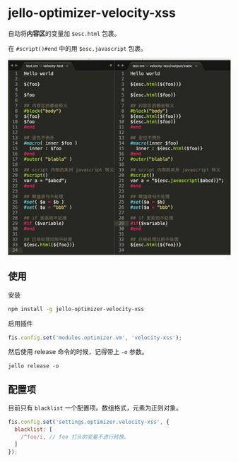 jello-optimizer-velocity-xss
====================

自动将**内容区**的变量加 `$esc.html` 包裹。

在 `#script()#end` 中的用 `$esc.javascript` 包裹。

![Diff](./xss.png)

## 使用

安装

```bash
npm install -g jello-optimizer-velocity-xss
```

启用插件

```javascript
fis.config.set('modules.optimizer.vm', 'velocity-xss');

```

然后使用 release 命令的时候，记得带上 `-o` 参数。

```
jello release -o
```

## 配置项

目前只有 `blacklist` 一个配置项。数组格式，元素为正则对象。

```javascript
fis.config.set('settings.optimizer.velocity-xss', {
  blacklist: [
    /^foo/i, // foo 打头的变量不进行转换。
  ]
});
```

